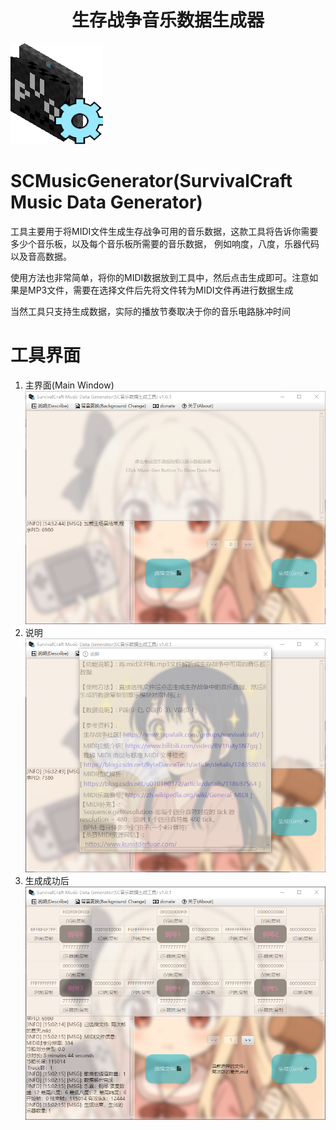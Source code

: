<h1 align="center">生存战争音乐数据生成器</h1> 
<img alt="logo" src="../src/main/resources/com/eouna/scmusicgenerator/icon/main.png">

# SCMusicGenerator(SurvivalCraft Music Data Generator)

工具主要用于将MIDI文件生成生存战争可用的音乐数据，这款工具将告诉你需要多少个音乐板，以及每个音乐板所需要的音乐数据，
例如响度，八度，乐器代码以及音高数据。

使用方法也非常简单，将你的MIDI数据放到工具中，然后点击生成即可。注意如果是MP3文件，需要在选择文件后先将文件转为MIDI文件再进行数据生成

当然工具只支持生成数据，实际的播放节奏取决于你的音乐电路脉冲时间

# 工具界面

1. 主界面(Main Window)
   ![主界面](img/main.png)
2. 说明
   ![说明](img/describe.png)
3. 生成成功后
   ![生成成功后](img/after_gen.png) 
